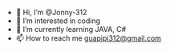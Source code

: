 - 👋 Hi, I’m @Jonny-312
- 👀 I’m interested in coding
- 🌱 I’m currently learning JAVA, C#
- 📫 How to reach me guapipi312@gmail.com

<!---
Jonny-312/Jonny-312 is a ✨ special ✨ repository because its `README.md` (this file) appears on your GitHub profile.
You can click the Preview link to take a look at your changes.
--->
